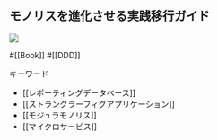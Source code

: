 ## モノリスを進化させる実践移行ガイド

![](https://www.oreilly.co.jp/books/images/picture_large978-4-87311-931-1.jpeg)

#[[Book]] #[[DDD]]

キーワード
- [[レポーティングデータベース]]
- [[ストラングラーフィグアプリケーション]]
- [[モジュラモノリス]]
- [[マイクロサービス]]
